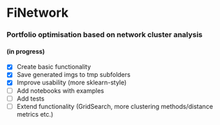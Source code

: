 # FiNetwork
### Portfolio optimisation based on network cluster analysis
#### (in progress)
- [x] Create basic functionality 
- [x] Save generated imgs to tmp subfolders
- [x] Improve usability (more sklearn-style)
- [ ] Add notebooks with examples
- [ ] Add tests
- [ ] Extend functionality (GridSearch, more clustering methods/distance metrics etc.)
